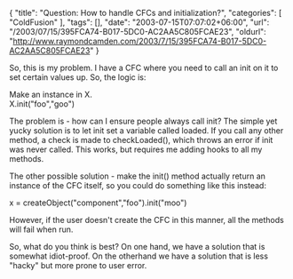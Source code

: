 {
	"title": "Question: How to handle CFCs and initialization?",
	"categories": [
		"ColdFusion"
	],
	"tags": [],
	"date": "2003-07-15T07:07:02+06:00",
	"url": "/2003/07/15/395FCA74-B017-5DC0-AC2AA5C805FCAE23",
	"oldurl": "http://www.raymondcamden.com/2003/7/15/395FCA74-B017-5DC0-AC2AA5C805FCAE23"
}

So, this is my problem. I have a CFC where you need to call an init on it to set certain values up. So, the logic is:

Make an instance in X.<br>
X.init("foo","goo")

The problem is - how can I ensure people always call init? The simple yet yucky solution is to let init set a variable called loaded. If you call any other method, a check is made to checkLoaded(), which throws an error if init was never called. This works, but requires me adding hooks to all my methods.

The other possible solution - make the init() method actually return an instance of the CFC itself, so you could do something like this instead:

x = createObject("component","foo").init("moo")

However, if the user doesn't create the CFC in this manner, all the methods will fail when run.

So, what do you think is best? On one hand, we have a solution that is somewhat idiot-proof. On the otherhand we have a solution that is less "hacky" but more prone to user error.
